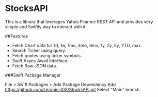 # StocksAPI

This is a library that leverages Yahoo Finance REST API and provides very simple and Swiftly way to interact with it.

##Features

- Fetch Chart data for 1d, 1w, 1mo, 3mo, 6mo, 1y, 2y, 5y, YTD, max.
- Search Ticker using query.
- Fetch quotes using ticker symbols.
- Swift Async Await Interface.
- Fetch Raw JSON data.


###Swift Package Manager

File > Swift Packages > Add Package Dependency
Add https://github.com/Learnin-IOS/StocksAPI.git
Select "Main" branch
